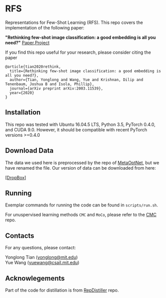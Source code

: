 # RFS

Representations for Few-Shot Learning (RFS). This repo covers the implementation of the following paper:  

**"Rethinking few-shot image classification: a good embedding is all you need?"** [Paper](https://arxiv.org/abs/2003.11539),[Project](https://people.csail.mit.edu/yuewang/projects/rfs/) 

If you find this repo useful for your research, please consider citing the paper  
```
@article{tian2020rethink,
  title={Rethinking few-shot image classification: a good embedding is all you need?},
  author={Tian, Yonglong and Wang, Yue and Krishnan, Dilip and Tenenbaum, Joshua B and Isola, Phillip},
  journal={arXiv preprint arXiv:2003.11539},
  year={2020}
}
```

## Installation

This repo was tested with Ubuntu 16.04.5 LTS, Python 3.5, PyTorch 0.4.0, and CUDA 9.0. However, it should be compatible with recent PyTorch versions >=0.4.0

## Download Data
The data we used here is preprocessed by the repo of [MetaOptNet](https://github.com/kjunelee/MetaOptNet), but we have
renamed the file. Our version of data can be downloaded from here:

[[DropBox]](https://www.dropbox.com/sh/6yd1ygtyc3yd981/AABVeEqzC08YQv4UZk7lNHvya?dl=0)

## Running

Exemplar commands for running the code can be found in `scripts/run.sh`.

For unuspervised learning methods `CMC` and `MoCo`, please refer to the [CMC](http://github.com/HobbitLong/CMC) repo.

## Contacts
For any questions, please contact:

Yonglong Tian (yonglong@mit.edu)  
Yue Wang (yuewang@csail.mit.edu)

## Acknowlegements
Part of the code for distillation is from [RepDistiller](http://github.com/HobbitLong/RepDistiller) repo.


